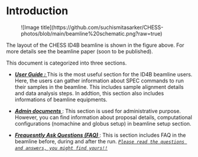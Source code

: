 # Introduction
<figure markdown>
  ![Image title](https://github.com/suchismitasarker/CHESS-photos/blob/main/beamline%20schematic.png?raw=true)
</figure>

The layout of the CHESS ID4B beamline is shown in the figure above. For more details see the beamline paper (soon to be published). 

This document is categorized into three sections. 

* [<b><u><i>User Guide :</i> </b> </u>](https://suchismitasarker.github.io/CHESS-ID4B-QM2/#) This is the most useful section for the ID4B beamline users. Here, the users can gather information about SPEC commands to run their samples in the beamline. This includes sample alignment details and data analysis steps. In addtion, this section also includes informations of beamline equipments.



* [<b><u><i>Admin documents</i> </b> </u>](https://suchismitasarker.github.io/CHESS-ID4B-QM2/beamline_setup/) : This section is used for administrative purpose. However, you can find information about proposal details, computational configurations (nomachine and globus setup) in beamline setup section.


* [<b><u><i>Frequesntly Ask Questions (FAQ) </i> </b> </u>](https://suchismitasarker.github.io/CHESS-ID4B-QM2/FAQ/) :   This is section includes FAQ in the beamline before, during and after the run. 
  [<n><i>`Please read the questions and answers, you might find yours!!`](https://suchismitasarker.github.io/CHESS-ID4B-QM2/FAQ/) </i>   


